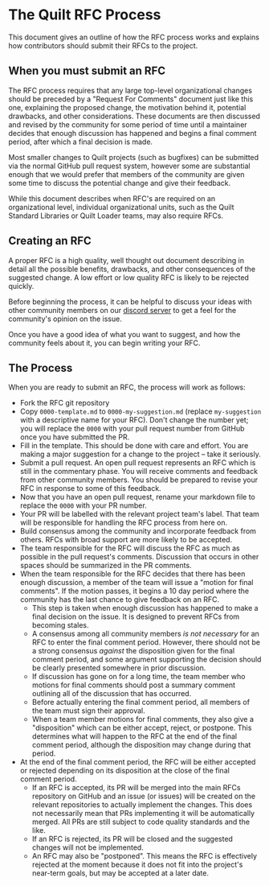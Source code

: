 # The Quilt RFC Process
This document gives an outline of how the RFC process works and explains how contributors should submit their RFCs to the project. 

## When you must submit an RFC
The RFC process requires that any large top-level organizational changes should be preceded by a "Request For Comments" document just like this one, explaining the proposed change, the motivation behind it, potential drawbacks, and other considerations. These documents are then discussed and revised by the community for some period of time until a maintainer decides that enough discussion has happened and begins a final comment period, after which a final decision is made.

Most smaller changes to Quilt projects (such as bugfixes) can be submitted via the normal GitHub pull request system, however some are substantial enough that we would prefer that members of the community are given some time to discuss the potential change and give their feedback.

While this document describes when RFC's are required on an organizational level, individual organizational units, such as the Quilt Standard Libraries or Quilt Loader teams, may also require RFCs.

## Creating an RFC
A proper RFC is a high quality, well thought out document describing in detail all the possible benefits, drawbacks, and other consequences of the suggested change. A low effort or low quality RFC is likely to be rejected quickly.

Before beginning the process, it can be helpful to discuss your ideas with other community members on our [discord server](https://discord.quiltmc.org/) to get a feel for the community's opinion on the issue.

Once you have a good idea of what you want to suggest, and how the community feels about it, you can begin writing your RFC.

## The Process
When you are ready to submit an RFC, the process will work as follows:
- Fork the RFC git repository
- Copy `0000-template.md` to `0000-my-suggestion.md` (replace `my-suggestion`
  with a descriptive name for your RFC). Don't change the number yet; you will
  replace the `0000` with your pull request number from GitHub once you have
  submitted the PR.
- Fill in the template. This should be done with care and effort. You are
  making a major suggestion for a change to the project &ndash; take it
  seriously.
- Submit a pull request. An open pull request represents an RFC which is still
  in the commentary phase. You will receive comments and feedback from other
  community members. You should be prepared to revise your RFC in response to
  some of this feedback.
- Now that you have an open pull request, rename your markdown file to replace
  the `0000` with your PR number.
- Your PR will be labelled with the relevant project team's label. That team
  will be responsible for handling the RFC process from here on.
- Build consensus among the community and incorporate feedback from others.
  RFCs with broad support are more likely to be accepted.
- The team responsible for the RFC will discuss the RFC as much as possible in
  the pull request's comments. Discussion that occurs in other spaces should be
  summarized in the PR comments.
- When the team responsible for the RFC decides that there has been enough discussion, a member of the team will issue a "motion for final comments". If the motion passes, it begins a 10 day period where the community has the last chance to give feedback on an RFC.
  + This step is taken when enough discussion has happened to make a final decision on the issue. It is designed to prevent RFCs from becoming stales.
  + A consensus among all community members *is not necessary* for an RFC to
    enter the final comment period. However, there should not be a strong
    consensus *against* the disposition given for the final comment period, and
    some argument supporting the decision should be clearly presented somewhere
    in prior discussion.
  + If discussion has gone on for a long time, the team member who motions for
    final comments should post a summary comment outlining all of the
    discussion that has occurred.
  + Before actually entering the final comment period, all members of the team
    must sign their approval.
  + When a team member motions for final comments, they also give a
    "disposition" which can be either accept, reject, or postpone. This
    determines what will happen to the RFC at the end of the final comment
    period, although the disposition may change during that period.
- At the end of the final comment period, the RFC will be either accepted or
  rejected depending on its disposition at the close of the final comment
  period.
    + If an RFC is accepted, its PR will be merged into the main RFCs
      repository on GitHub and an issue (or issues) will be created on the
      relevant repositories to actually implement the changes. This does not
      necessarily mean that PRs implementing it will be automatically merged.
      All PRs are still subject to code quality standards and the like.
    + If an RFC is rejected, its PR will be closed and the suggested changes
      will not be implemented.
    + An RFC may also be "postponed". This means the RFC is effectively
      rejected at the moment because it does not fit into the project's
      near-term goals, but may be accepted at a later date.
